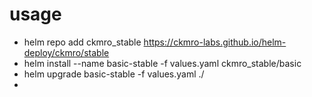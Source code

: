
# usage

* helm repo add ckmro_stable https://ckmro-labs.github.io/helm-deploy/ckmro/stable
* helm install --name basic-stable -f values.yaml ckmro_stable/basic
* helm upgrade basic-stable -f values.yaml ./
*

